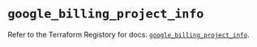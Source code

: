 # `google_billing_project_info`

Refer to the Terraform Registory for docs: [`google_billing_project_info`](https://registry.terraform.io/providers/hashicorp/google-beta/4.81.0/docs/resources/google_billing_project_info).
